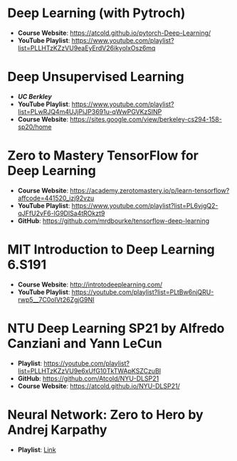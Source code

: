 # Deep Learning (with Pytroch)
- **Course Website**: https://atcold.github.io/pytorch-Deep-Learning/
- **YouTube Playlist**: https://www.youtube.com/playlist?list=PLLHTzKZzVU9eaEyErdV26ikyolxOsz6mq
# Deep Unsupervised Learning
- ***UC Berkley***
- **YouTube Playlist**: https://www.youtube.com/playlist?list=PLwRJQ4m4UJjPiJP3691u-qWwPGVKzSlNP
- **Course Website**: https://sites.google.com/view/berkeley-cs294-158-sp20/home
# Zero to Mastery TensorFlow for Deep Learning
- **Course Website**: https://academy.zerotomastery.io/p/learn-tensorflow?affcode=441520_izj92vzu
- **YouTube Playlist**: https://www.youtube.com/playlist?list=PL6vjgQ2-qJFfU2vF6-lG9DlSa4tROkzt9
- **GitHub**: https://github.com/mrdbourke/tensorflow-deep-learning
# MIT Introduction to Deep Learning 6.S191
- **Course Website**: http://introtodeeplearning.com/
- **YouTube Playlist**: https://youtube.com/playlist?list=PLtBw6njQRU-rwp5__7C0oIVt26ZgjG9NI
# NTU Deep Learning SP21 by Alfredo Canziani and Yann LeCun
- **Playlist**: https://youtube.com/playlist?list=PLLHTzKZzVU9e6xUfG10TkTWApKSZCzuBI
- **GitHub**: https://github.com/Atcold/NYU-DLSP21
- **Course Website**: https://atcold.github.io/NYU-DLSP21/
# Neural Network: Zero to Hero by Andrej Karpathy
- **Playlist**: [Link](https://www.youtube.com/playlist?list=PLAqhIrjkxbuWI23v9cThsA9GvCAUhRvKZ)
